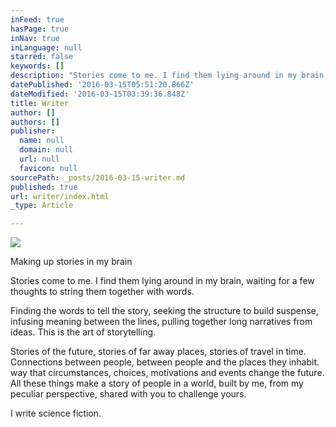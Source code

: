 ```yaml
---
inFeed: true
hasPage: true
inNav: true
inLanguage: null
starred: false
keywords: []
description: "Stories come to me. I find them lying around in my brain, waiting for a few thoughts to string them together with words.\_"
datePublished: '2016-03-15T05:51:20.866Z'
dateModified: '2016-03-15T03:39:36.848Z'
title: Writer
author: []
authors: []
publisher:
  name: null
  domain: null
  url: null
  favicon: null
sourcePath: _posts/2016-03-15-writer.md
published: true
url: writer/index.html
_type: Article

---
```

![](https://the-grid-user-content.s3-us-west-2.amazonaws.com/853b5df1-69e3-4272-b263-7d175cf34762.jpg)

Making up stories in my brain

Stories come to me. I find them lying around in my brain, waiting for a few thoughts to string them together with words. 

Finding the words to tell the story, seeking the structure to build suspense, infusing meaning between the lines, pulling together long narratives from ideas. This is the art of storytelling.

Stories of the future, stories of far away places, stories of travel in time. Connections between people, between people and the places they inhabit. way that circumstances, choices, motivations and events change the future. All these things make a story of people in a world, built by me, from my peculiar perspective, shared with you to challenge yours.

I write science fiction.